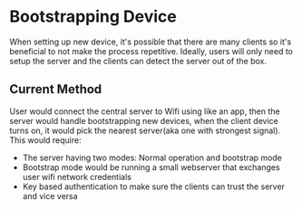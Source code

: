 # Bootstrapping Device

When setting up new device, it's possible that there are many clients so it's beneficial to not make the process repetitive. Ideally, users will only need to setup the server and the clients can detect the server out of the box.

## Current Method

User would connect the central server to Wifi using like an app, then the server would handle bootstrapping new devices, when the client device turns on, it would pick the nearest server(aka one with strongest signal). This would require:

- The server having two modes: Normal operation and bootstrap mode
- Bootstrap mode would be running a small webserver that exchanges user wifi network credentials
- Key based authentication to make sure the clients can trust the server and vice versa

